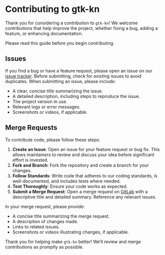 # Contributing to gtk-kn

Thank you for considering a contribution to `gtk-kn`! We welcome contributions that help improve the project, whether
fixing a bug, adding a feature, or enhancing documentation.

Please read this guide before you begin contributing.

## Issues

If you find a bug or have a feature request, please open an issue on
our [issue tracker](https://gitlab.com/gtk-kn/gtk-kn/-/issues). Before submitting, check for existing issues to avoid
duplicates. When submitting an issue, please include:

- A clear, concise title summarizing the issue.
- A detailed description, including steps to reproduce the issue.
- The project version in use.
- Relevant logs or error messages.
- Screenshots or videos, if applicable.

## Merge Requests

To contribute code, please follow these steps:

1. **Create an Issue**: Open an issue for your feature request or bug fix. This allows maintainers to review and discuss
   your idea before significant effort is invested.
2. **Fork and Branch**: Fork the repository and create a branch for your changes.
3. **Follow Standards**: Write code that adheres to our coding standards, is well-documented, and includes tests where
   needed.
4. **Test Thoroughly**: Ensure your code works as expected.
5. **Submit a Merge Request**: Open a merge request on [GitLab](https://gitlab.com/gtk-kn/gtk-kn/-/merge_requests) with
   a descriptive title and detailed summary. Reference any relevant issues.

In your merge request, please provide:

- A concise title summarizing the merge request.
- A description of changes made.
- Links to related issues.
- Screenshots or videos illustrating changes, if applicable.

Thank you for helping make `gtk-kn` better! We’ll review and merge contributions as promptly as possible.
